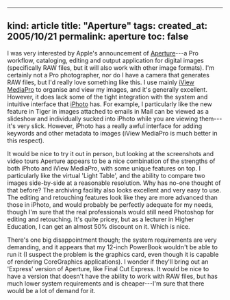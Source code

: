 -----
kind: article
title: "Aperture"
tags:
created_at: 2005/10/21
permalink: aperture
toc: false
-----

<p>I was very interested by Apple's announcement of <a href="http://www.apple.com/aperture/">Aperture</a>---a Pro workflow, cataloging, editing and output application for digital images (specifically RAW files, but it will also work with other image formats). I'm certainly not a Pro photographer, nor do I have a camera that generates RAW files, but I'd really love something like this. I use mainly <a href="http://www.iview-multimedia.com/">iView MediaPro</a> to organise and view my images, and it's generally excellent. However, it does lack some of the tight integration with the system and intuitive interface that <a href="http://www.apple.com/ilife/iphoto">iPhoto</a> has. For example, I particularly like the new feature in Tiger in images attached to emails in Mail can be viewed as a slideshow and individually sucked into iPhoto while you are viewing them---it's very slick. However, iPhoto has a really awful interface for adding keywords and other metadata to images (iView MediaPro is much better in this respect).</p>

<p>It would be nice to try it out in person, but looking at the screenshots and video tours Aperture appears to be a nice combination of the strengths of both iPhoto and iView MediaPro, with some unique features on top. I particularly like the virtual 'Light Table', and the ability to compare two images side-by-side at a reasonable resolution. Why has no-one thought of that before? The archiving facility also looks excellent and very easy to use. The editing and retouching features look like they are more advanced than those in iPhoto, and would probably be perfectly adequate for my needs, though I'm sure that the real professionals would still need Photoshop for editing and retouching. It's quite pricey, but as a lecturer in Higher Education, I can get an almost 50% discount on it. Which is nice.</p>

<p>There's one big disappointment though; the system requirements are very demanding, and it appears that my 12-inch PowerBook wouldn't be able to run it (I suspect the problem is the graphics card, even though it is capable of rendering CoreGraphics applications). I wonder if they'll bring out an 'Express' version of Aperture, like Final Cut Express. It would be nice to have a version that doesn't have the ability to work with RAW files, but has much lower system requirements and is cheaper---I'm sure that there would be a lot of demand for it.</p>



